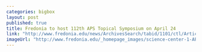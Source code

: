 ```yaml
---
categories: bigbox
layout: post
published: true
title: Fredonia to host 112th APS Topical Symposium on April 24
link: "http://www.fredonia.edu/news/ArchivesSearch/tabid/1101/ctl/ArticleView/mid/1878/articleId/5367/Fredonia_to_host_112th_APS_Topical_Symposium.aspx"
imageUrl: "http://www.fredonia.edu/_homepage_images/science-center-1-APS.png"
---
```


